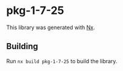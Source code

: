 # pkg-1-7-25

This library was generated with [Nx](https://nx.dev).

## Building

Run `nx build pkg-1-7-25` to build the library.
